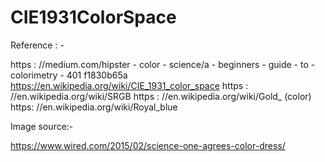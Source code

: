 # CIE1931ColorSpace

Reference : -

https : //medium.com/hipster - color - science/a - beginners - guide - to - colorimetry - 401 f1830b65a
https://en.wikipedia.org/wiki/CIE_1931_color_space
https : //en.wikipedia.org/wiki/SRGB
https : //en.wikipedia.org/wiki/Gold_ (color)
https: //en.wikipedia.org/wiki/Royal_blue

Image source:-

https://www.wired.com/2015/02/science-one-agrees-color-dress/